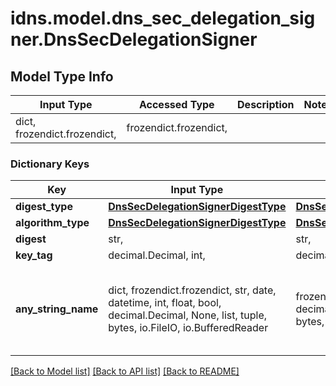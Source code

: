# idns.model.dns_sec_delegation_signer.DnsSecDelegationSigner

## Model Type Info
Input Type | Accessed Type | Description | Notes
------------ | ------------- | ------------- | -------------
dict, frozendict.frozendict,  | frozendict.frozendict,  |  | 

### Dictionary Keys
Key | Input Type | Accessed Type | Description | Notes
------------ | ------------- | ------------- | ------------- | -------------
**digest_type** | [**DnsSecDelegationSignerDigestType**](DnsSecDelegationSignerDigestType.md) | [**DnsSecDelegationSignerDigestType**](DnsSecDelegationSignerDigestType.md) |  | [optional] 
**algorithm_type** | [**DnsSecDelegationSignerDigestType**](DnsSecDelegationSignerDigestType.md) | [**DnsSecDelegationSignerDigestType**](DnsSecDelegationSignerDigestType.md) |  | [optional] 
**digest** | str,  | str,  |  | [optional] 
**key_tag** | decimal.Decimal, int,  | decimal.Decimal,  |  | [optional] 
**any_string_name** | dict, frozendict.frozendict, str, date, datetime, int, float, bool, decimal.Decimal, None, list, tuple, bytes, io.FileIO, io.BufferedReader | frozendict.frozendict, str, BoolClass, decimal.Decimal, NoneClass, tuple, bytes, FileIO | any string name can be used but the value must be the correct type | [optional]

[[Back to Model list]](../../README.md#documentation-for-models) [[Back to API list]](../../README.md#documentation-for-api-endpoints) [[Back to README]](../../README.md)

